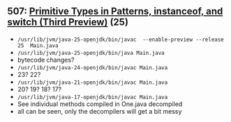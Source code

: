 ## 507: [Primitive Types in Patterns, instanceof, and switch (Third Preview)](https://openjdk.org/jeps/507) (25)

  * `/usr/lib/jvm/java-25-openjdk/bin/javac  --enable-preview --release 25  Main.java`
  * `/usr/lib/jvm/java-25-openjdk/bin/java Main.java`
  * bytecode changes?
  * `/usr/lib/jvm/java-24-openjdk/bin/javac Main.java`
  * 23? 22?
  * `/usr/lib/jvm/java-21-openjdk/bin/javac Main.java`
  * 20? 19? 18? 17?
  * `/usr/lib/jvm/java-17-openjdk/bin/javac Main.java`
  * See individual methods compiled in One.java decompiled
   * all can be seen, only the decompilers will get a bit messy





